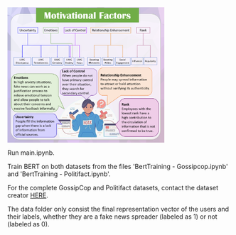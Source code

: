 <!-- ![alt text](https://github.com/mansourehk/profiling/blob/main/motive.png) -->

<img src="https://github.com/mansourehk/profiling/blob/main/motive.png" width=70% height=70% align="middle">


Run main.ipynb.

Train BERT on both datasets from the files 'BertTraining - Gossipcop.ipynb' and 'BertTraining - Politifact.ipynb'.

For the complete GossipCop and Politifact datasets, contact the dataset creator [HERE](http://www.cs.iit.edu/~kshu/).

The data folder only consist the final representation vector of the users and their labels, whether they are a fake news spreader (labeled as 1) or not (labeled as 0).
